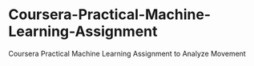 # Coursera-Practical-Machine-Learning-Assignment
Coursera Practical Machine Learning Assignment to Analyze Movement
